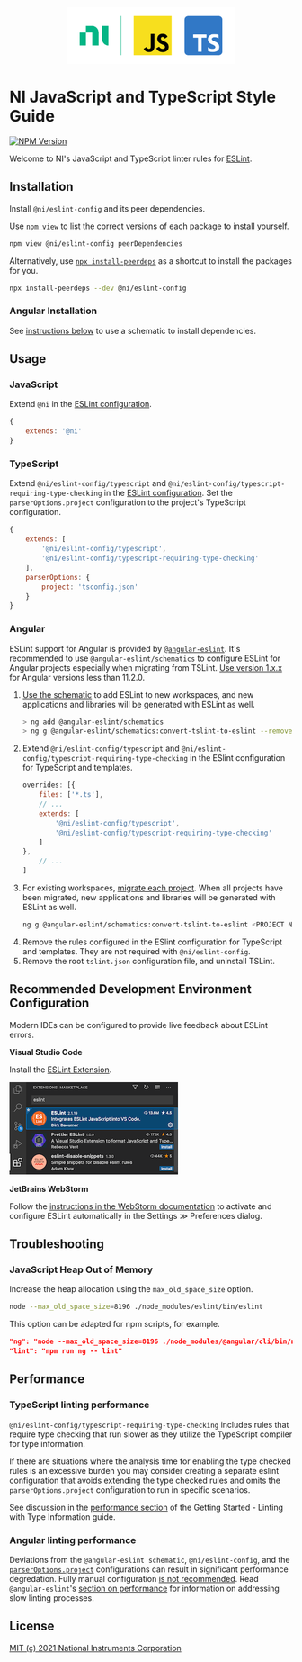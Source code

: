 <div align="center">
    <div>
        <!-- Load images from raw.githubusercontent.com to enable image rendering when viewed from https://www.npmjs.com/package/@ni/eslint-config -->
        <img src="https://raw.githubusercontent.com/ni/javascript-styleguide/HEAD/resources/logo.svg" alt="JavaScript, TypeScript, and NI logo" width="300" height="100">
    </div>
</div>

# NI JavaScript and TypeScript Style Guide

[![NPM Version](https://img.shields.io/npm/v/@ni/eslint-config.svg)](https://www.npmjs.com/package/@ni/eslint-config)

Welcome to NI's JavaScript and TypeScript linter rules for [ESLint](https://eslint.org/docs/user-guide/getting-started).

## Installation

Install `@ni/eslint-config` and its peer dependencies.

Use [`npm view`](https://docs.npmjs.com/cli/view.html) to list the correct versions of each package to install yourself.

```bash
npm view @ni/eslint-config peerDependencies
```

Alternatively, use [`npx install-peerdeps`](https://www.npmjs.com/package/install-peerdeps) as a shortcut to install the packages for you.

```bash
npx install-peerdeps --dev @ni/eslint-config
```

### Angular Installation

See [instructions below](#angular) to use a schematic to install dependencies.

## Usage

### JavaScript

Extend `@ni` in the [ESLint configuration](https://eslint.org/docs/user-guide/configuring/configuration-files#configuration-file-formats).

```js
{
    extends: '@ni'
}
```

### TypeScript

Extend `@ni/eslint-config/typescript` and `@ni/eslint-config/typescript-requiring-type-checking` in the [ESLint configuration](https://eslint.org/docs/user-guide/configuring/configuration-files#configuration-file-formats). Set the `parserOptions.project` configuration to the project's TypeScript configuration.

```js
{
    extends: [
        '@ni/eslint-config/typescript',
        '@ni/eslint-config/typescript-requiring-type-checking'
    ],
    parserOptions: {
        project: 'tsconfig.json'
    }
}
```


### Angular

ESLint support for Angular is provided by [`@angular-eslint`](https://github.com/angular-eslint/angular-eslint#readme). It's recommended to use `@angular-eslint/schematics` to
configure ESLint for Angular projects especially when migrating from TSLint. [Use version 1.x.x](https://github.com/angular-eslint/angular-eslint#supported-angular-cli-versions) for Angular versions less than 11.2.0.

1. [Use the schematic](https://github.com/angular-eslint/angular-eslint#quick-start-with-angular-and-eslint) to add ESLint to new workspaces, and new applications and libraries will be generated with ESLint as well.
    ```bash
    > ng add @angular-eslint/schematics
    > ng g @angular-eslint/schematics:convert-tslint-to-eslint --remove-tslint-if-no-more-tslint-targets --ignore-existing-tslint-config
    ```
2. Extend `@ni/eslint-config/typescript` and `@ni/eslint-config/typescript-requiring-type-checking` in the ESlint configuration for TypeScript and templates.
    ```js
    overrides: [{
        files: ['*.ts'],
        // ...
        extends: [
            '@ni/eslint-config/typescript',
            '@ni/eslint-config/typescript-requiring-type-checking'
        ]
    },
        // ...
    ]
    ```
3. For existing workspaces, [migrate each project](https://github.com/angular-eslint/angular-eslint#migrating-an-angular-cli-project-from-codelyzer-and-tslint). When all projects have been migrated, new applications and libraries will be generated with ESLint as well.
    ```bash
    ng g @angular-eslint/schematics:convert-tslint-to-eslint <PROJECT NAME>
    ```
4. Remove the rules configured in the ESlint configuration for TypeScript and templates. They are not required with `@ni/eslint-config`.
5. Remove the root `tslint.json` configuration file, and uninstall TSLint.

## Recommended Development Environment Configuration
Modern IDEs can be configured to provide live feedback about ESLint errors.

**Visual Studio Code**

Install the [ESLint Extension](https://marketplace.visualstudio.com/items?itemName=dbaeumer.vscode-eslint).

![VSCode Extension](https://raw.githubusercontent.com/ni/javascript-styleguide/HEAD/resources/VSCodeESLintExtension.png)

**JetBrains WebStorm**

Follow the [instructions in the WebStorm documentation](https://www.jetbrains.com/help/webstorm/eslint.html#ws_js_eslint_activate) to activate and configure ESLint automatically in the Settings ≫ Preferences dialog.

## Troubleshooting

### JavaScript Heap Out of Memory

Increase the heap allocation using the `max_old_space_size` option.
```bash
node --max_old_space_size=8196 ./node_modules/eslint/bin/eslint
```

This option can be adapted for npm scripts, for example.
```json
"ng": "node --max_old_space_size=8196 ./node_modules/@angular/cli/bin/ng",
"lint": "npm run ng -- lint"
```

## Performance

### TypeScript linting performance

`@ni/eslint-config/typescript-requiring-type-checking` includes rules that require type checking that run slower as they utilize the TypeScript compiler for type information.

If there are situations where the analysis time for enabling the type checked rules is an excessive burden you may consider creating a separate eslint configuration that avoids extending the type checked rules and omits the `parserOptions.project` configuration to run in specific scenarios.

See discussion in the [performance section](https://github.com/typescript-eslint/typescript-eslint/blob/master/docs/getting-started/linting/TYPED_LINTING.md#performance) of the Getting Started - Linting with Type Information guide.

### Angular linting performance

Deviations from the `@angular-eslint schematic`, `@ni/eslint-config`, and the [`parserOptions.project`](https://github.com/typescript-eslint/typescript-eslint/tree/master/packages/parser#parseroptionsproject) configurations can result in significant performance degredation. Fully manual configuration [is not recommended](https://github.com/angular-eslint/angular-eslint#going-fully-manual-not-recommended). Read `@angular-eslint`'s [section on performance](https://github.com/angular-eslint/angular-eslint#eslint-configs-and-performance) for information on addressing slow linting processes.

## License

[MIT (c) 2021 National Instruments Corporation](./LICENSE)
